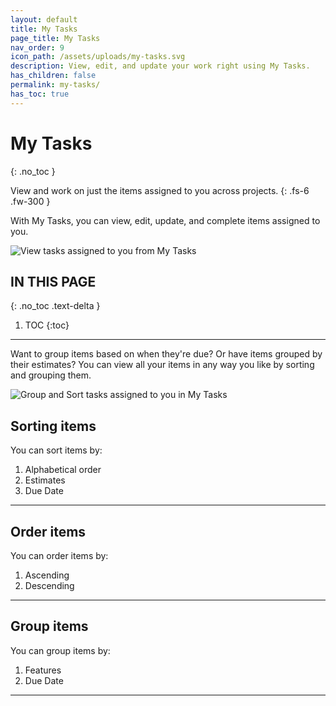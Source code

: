 ```yaml
---
layout: default
title: My Tasks
page_title: My Tasks
nav_order: 9
icon_path: /assets/uploads/my-tasks.svg
description: View, edit, and update your work right using My Tasks.
has_children: false
permalink: my-tasks/
has_toc: true
---
```


# My Tasks
{: .no_toc }

View and work on just the items assigned to you across projects.
{: .fs-6 .fw-300 }

With My Tasks, you can view, edit, update, and complete items assigned to you. 

![View tasks assigned to you from My Tasks](/guide/assets/uploads/zepel-my-tasks.png "My Tasks")

## IN THIS PAGE
{: .no_toc .text-delta }

1. TOC
{:toc}

---

Want to group items based on when they're due? Or have items grouped by their estimates? You can view all your items in any way you like by sorting and grouping them. 

![Group and Sort tasks assigned to you in My Tasks](/guide/assets/uploads/zepel-my-tasks-group-sort.png "Group and Sort")

## Sorting items

You can sort items by:
1. Alphabetical order
2. Estimates
3. Due Date

---

## Order items

You can order items by:
1. Ascending
2. Descending

---

## Group items

You can group items by:
1. Features
2. Due Date

---